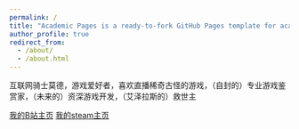 ```yaml
---
permalink: /
title: "Academic Pages is a ready-to-fork GitHub Pages template for academic personal websites"
author_profile: true
redirect_from: 
  - /about/
  - /about.html
---
```



互联网骑士莫德，游戏爱好者，喜欢直播稀奇古怪的游戏，（自封的）专业游戏鉴赏家，（未来的）资深游戏开发，（艾泽拉斯的）救世主


[我的B站主页](https://space.bilibili.com/22823633?spm_id_from=333.1007.0.0)
[我的steam主页](https://steamcommunity.com/id/mordkaiser/)
